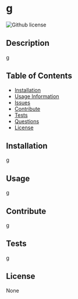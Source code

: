 # g

![Github license](https://img.shields.io/badge/license-None-blue.svg)

## Description

g

## Table of Contents

- [Installation](#Installation)
- [Usage Information](#Usage-Information)
- [Issues](#Issues)
- [Contribute](#Contribute)
- [Tests](#Tests)
- [Questions](#Questions)
- [License](#License)

## Installation

g

## Usage

g

## Contribute

g

## Tests

g

## License

None
